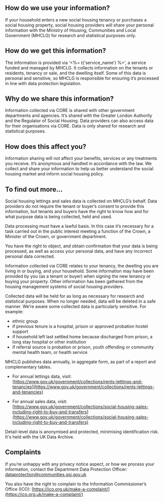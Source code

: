 ## How do we use your information?

If your household enters a new social housing tenancy or purchases a social housing property, social housing providers will share your personal information with the Ministry of Housing, Communities and Local Government (MHCLG) for research and statistical purposes only.

## How do we get this information?

The information is provided via ‘<%= t('service_name') %>’, a service funded and managed by MHCLG. It collects information on the tenants or residents, tenancy or sale, and the dwelling itself. Some of this data is personal and sensitive, so MHCLG is responsible for ensuring it’s processed in line with data protection legislation.

## Why do we share this information?

Information collected via CORE is shared with other government departments and agencies. It’s shared with the Greater London Authority and the Regulator of Social Housing. Data providers can also access data for their organisations via CORE. Data is only shared for research and statistical purposes.

## How does this affect you?

Information sharing will not affect your benefits, services or any treatments you receive. It’s anonymous and handled in accordance with the law. We collect and share your information to help us better understand the social housing market and inform social housing policy.

## To find out more…

Social housing lettings and sales data is collected on MHCLG’s behalf. Data providers do not require the tenant or buyer’s consent to provide this information, but tenants and buyers have the right to know how and for what purpose data is being collected, held and used.

Data processing must have a lawful basis. In this case it’s necessary for a task carried out in the public interest meeting a function of the Crown, a Minister of the Crown, or government department.

You have the right to object, and obtain confirmation that your data is being processed, as well as access your personal data, and have any incorrect personal data corrected.

Information collected via CORE relates to your tenancy, the dwelling you are living in or buying, and your household. Some information may have been provided by you (as a tenant or buyer) when signing the new tenancy or buying your property. Other information has been gathered from the housing management systems of social housing providers.

Collected data will be held for as long as necessary for research and statistical purposes. When no longer needed, data will be deleted in a safe manner. We’re aware some collected data is particularly sensitive. For example:

- ethnic group
- if previous tenure is a hospital, prison or approved probation hostel support
- if household left last settled home because discharged from prison, a long stay hospital or other institution
- if referral source is probation or prison, youth offending or community mental health team, or health service

MHCLG publishes data annually, in aggregate form, as part of a report and complementary tables.

- For annual lettings data, visit: [https://www.gov.uk/government/collections/rents-lettings-and-tenancies](https://www.gov.uk/government/collections/rents-lettings-and-tenancies)

- For annual sales data, visit: [https://www.gov.uk/government/collections/social-housing-sales-including-right-to-buy-and-transfers](https://www.gov.uk/government/collections/social-housing-sales-including-right-to-buy-and-transfers)

Detail-level data is anonymised and protected, minimising identification risk. It's held with the UK Data Archive.

## Complaints

If you’re unhappy with any privacy notice aspect, or how we process your information, contact the Department Data Protection Officer: <dataprotection@communities.gsi.gov.uk>

You also have the right to complain to the Information Commissioner’s Office (ICO): [https://ico.org.uk/make-a-complaint/](https://ico.org.uk/make-a-complaint/)

